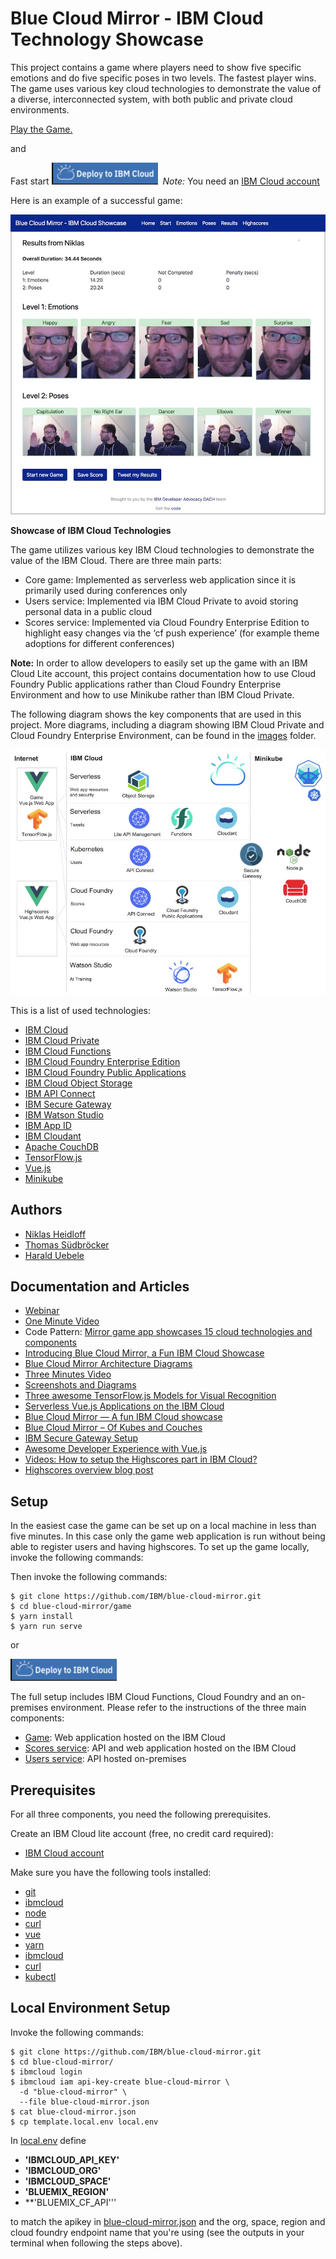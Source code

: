 # Blue Cloud Mirror - IBM Cloud Technology Showcase

This project contains a game where players need to show five specific emotions and do five specific poses in two levels. The fastest player wins. The game uses various key cloud technologies to demonstrate the value of a diverse, interconnected system, with both public and private cloud environments.

[Play the Game.](https://blue-cloud-mirror.mybluemix.net/)

and

Fast start [![Deploy to IBM Cloud](images/deploytoibmcloud.png)](https://cloud.ibm.com/devops/setup/deploy?repository=https://github.com/IBM/blue-cloud-mirror.git&branch=master)
_Note:_ You need an [IBM Cloud account](https://ibm.biz/nheidloff)

Here is an example of a successful game:

![alt text](images/game-results-900.jpeg "game results")

**Showcase of IBM Cloud Technologies**

The game utilizes various key IBM Cloud technologies to demonstrate the value of the IBM Cloud. There are three main parts:

* Core game: Implemented as serverless web application since it is primarily used during conferences only
* Users service: Implemented via IBM Cloud Private to avoid storing personal data in a public cloud
* Scores service: Implemented via Cloud Foundry Enterprise Edition to highlight easy changes via the ‘cf push experience’ (for example theme adoptions for different conferences)

**Note:** In order to allow developers to easily set up the game with an IBM Cloud Lite account, this project contains documentation how to use Cloud Foundry Public applications rather than Cloud Foundry Enterprise Environment and how to use Minikube rather than IBM Cloud Private.

The following diagram shows the key components that are used in this project. More diagrams, including a diagram showing IBM Cloud Private and Cloud Foundry Enterprise Environment, can be found in the [images](https://github.com/IBM/blue-cloud-mirror/tree/master/images) folder.

![alt text](images/diagram-overview-lite-900.jpeg "architecture diagram")

This is a list of used technologies:
* [IBM Cloud](https://cloud.ibm.com/)
* [IBM Cloud Private](https://www.ibm.com/cloud/private)
* [IBM Cloud Functions](https://cloud.ibm.com/openwhisk)
* [IBM Cloud Foundry Enterprise Edition](https://cloud.ibm.com/cfadmin/create)
* [IBM Cloud Foundry Public Applications](https://cloud.ibm.com/catalog?search=runtime)
* [IBM Cloud Object Storage](https://cloud.ibm.com/catalog/services/cloud-object-storage)
* [IBM API Connect](https://cloud.ibm.com/catalog/services/api-connect)
* [IBM Secure Gateway](https://cloud.ibm.com/catalog/services/secure-gateway)
* [IBM Watson Studio](https://dataplatform.cloud.ibm.com/)
* [IBM App ID](https://cloud.ibm.com/catalog/services/app-id)
* [IBM Cloudant](https://cloud.ibm.com/catalog/services/cloudant)
* [Apache CouchDB](https://couchdb.apache.org/)
* [TensorFlow.js](https://js.tensorflow.org)
* [Vue.js](https://vuejs.org/)
* [Minikube](https://github.com/kubernetes/minikube)

## Authors

* [Niklas Heidloff](https://twitter.com/nheidloff)
* [Thomas Südbröcker](https://twitter.com/tsuedbroecker)
* [Harald Uebele](https://twitter.com/harald_u)

## Documentation and Articles
* [Webinar](http://heidloff.net/article/replay-blue-cloud-mirror-webinar/)
* [One Minute Video](https://www.youtube.com/watch?v=RxPvvCUwclM)
* Code Pattern: [Mirror game app showcases 15 cloud technologies and components](https://developer.ibm.com/patterns/cloud-showcase-blue-mirror/)
* [Introducing Blue Cloud Mirror, a Fun IBM Cloud Showcase](http://heidloff.net/article/introducing-blue-cloud-mirror)
* [Blue Cloud Mirror Architecture Diagrams](http://heidloff.net/article/blue-cloud-mirror-architecture-diagrams)
* [Three Minutes Video](https://www.youtube.com/watch?v=jkDWoHjMAig)
* [Screenshots and Diagrams](https://github.com/IBM/blue-cloud-mirror/tree/master/images)
* [Three awesome TensorFlow.js Models for Visual Recognition](http://heidloff.net/article/tensorflowjs-visual-recognition)
* [Serverless Vue.js Applications on the IBM Cloud](http://heidloff.net/article/serverless-vuejs-ibm-cloud)
* [Blue Cloud Mirror — A fun IBM Cloud showcase](https://haralduebele.blog/2019/01/31/blue-cloud-mirror-a-fun-ibm-cloud-showcase/)
* [Blue Cloud Mirror – Of Kubes and Couches](https://haralduebele.blog/2019/02/01/blue-cloud-mirror-of-kubes-and-couches/ )
* [IBM Secure Gateway Setup](https://haralduebele.blog/2019/02/17/blue-cloud-mirror-dont-open-the-doors/)
* [Awesome Developer Experience with Vue.js](http://heidloff.net/article/awesome-developer-experience-vuejs)
* [Videos: How to setup the Highscores part in IBM Cloud?](https://www.youtube.com/playlist?list=PLUte4WEyMEjWjJSL_MG692rL_hOna7MbD)
* [Highscores overview blog post](https://suedbroecker.net/2019/02/01/bluecloudmirror-game-highscores/)

## Setup

In the easiest case the game can be set up on a local machine in less than five minutes. In this case only the game web application is run without being able to register users and having highscores. To set up the game locally, invoke the following commands:

Then invoke the following commands:

```
$ git clone https://github.com/IBM/blue-cloud-mirror.git
$ cd blue-cloud-mirror/game
$ yarn install
$ yarn run serve
```

or 

[![Deploy to IBM Cloud](images/deploytoibmcloud.png)](https://cloud.ibm.com/devops/setup/deploy?repository=https://github.com/IBM/blue-cloud-mirror.git&branch=master)

The full setup includes IBM Cloud Functions, Cloud Foundry and an on-premises environment. Please refer to the instructions of the three main components:

* [Game](game/README.md): Web application hosted on the IBM Cloud
* [Scores service](scores/README.md): API and web application hosted on the IBM Cloud
* [Users service](users/README.md): API hosted on-premises

## Prerequisites

For all three components, you need the following prerequisites. 

Create an IBM Cloud lite account (free, no credit card required):

* [IBM Cloud account](https://ibm.biz/nheidloff)

Make sure you have the following tools installed:

* [git](https://git-scm.com/downloads)
* [ibmcloud](https://console.bluemix.net/docs/cli/index.html)
* [node](https://nodejs.org/en/download/)
* [curl](https://curl.haxx.se/download.html)
* [vue](https://cli.vuejs.org/)
* [yarn](https://yarnpkg.com/lang/en/docs/install/#mac-stable)
* [ibmcloud](https://console.bluemix.net/docs/cli/index.html)
* [curl](https://curl.haxx.se/download.html)
* [kubectl](https://kubernetes.io/docs/tasks/tools/install-kubectl/)

## Local Environment Setup

Invoke the following commands:

```
$ git clone https://github.com/IBM/blue-cloud-mirror.git
$ cd blue-cloud-mirror/
$ ibmcloud login
$ ibmcloud iam api-key-create blue-cloud-mirror \
  -d "blue-cloud-mirror" \
  --file blue-cloud-mirror.json
$ cat blue-cloud-mirror.json
$ cp template.local.env local.env
```

In [local.env](local.env) define 
* **'IBMCLOUD_API_KEY'**
* **'IBMCLOUD_ORG'**
* **'IBMCLOUD_SPACE'** 
* **'BLUEMIX_REGION'**
* **'BLUEMIX_CF_API'''

to match the apikey in [blue-cloud-mirror.json](blue-cloud-mirror.json) and the org, space, region and cloud foundry endpoint name that you're using (see the outputs in your terminal when following the steps above).